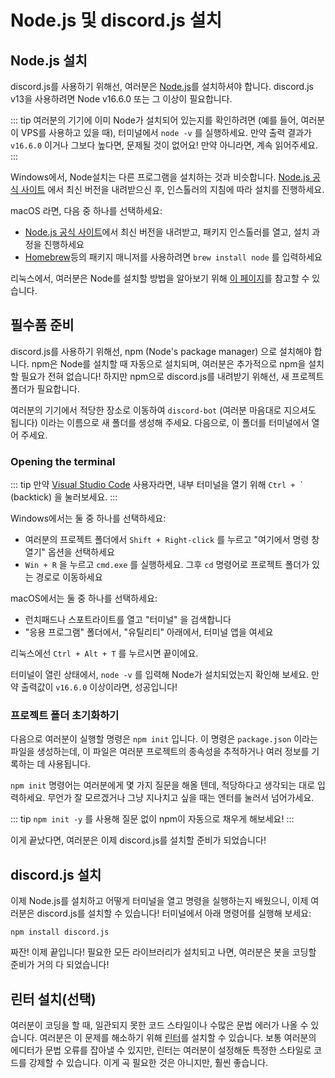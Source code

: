 # Node.js 및 discord.js 설치

## Node.js 설치

discord.js를 사용하기 위해선, 여러분은 [Node.js](https://nodejs.org/)를 설치하셔야 합니다. discord.js v13을 사용하려면 Node v16.6.0 또는 그 이상이 필요합니다.

::: tip
여러분의 기기에 이미 Node가 설치되어 있는지를 확인하려면 \(예를 들어, 여러분이 VPS를 사용하고 있을 때\), 터미널에서 `node -v` 를 실행하세요. 만약 출력 결과가 `v16.6.0` 이거나 그보다 높다면, 문제될 것이 없어요! 만약 아니라면, 계속 읽어주세요.
:::

Windows에서, Node설치는 다른 프로그램을 설치하는 것과 비슷합니다. [Node.js 공식 사이트](https://nodejs.org/) 에서 최신 버전을 내려받으신 후, 인스톨러의 지침에 따라 설치를 진행하세요.

macOS 라면, 다음 중 하나를 선택하세요:

- [Node.js 공식 사이트](https://nodejs.org/)에서 최신 버전을 내려받고, 패키지 인스톨러를 열고, 설치 과정을 진행하세요
- [Homebrew](https://brew.sh/)등의 패키지 매니저를 사용하려면 `brew install node` 를 입력하세요

리눅스에서, 여러분은 Node를 설치할 방법을 알아보기 위해 [이 페이지](https://nodejs.org/en/download/package-manager/)를 참고할 수 있습니다.

## 필수품 준비

discord.js를 사용하기 위해선, npm \(Node's package manager\) 으로 설치해야 합니다. npm은 Node를 설치할 때 자동으로 설치되며, 여러분은 추가적으로 npm을 설치할 필요가 전혀 없습니다! 하지만 npm으로 discord.js를 내려받기 위해선, 새 프로젝트 폴더가 필요합니다.

여러분의 기기에서 적당한 장소로 이동하여 `discord-bot` (여러분 마음대로 지으셔도 됩니다) 이라는 이름으로 새 폴더를 생성해 주세요. 다음으로, 이 폴더를 터미널에서 열어 주세요.

### Opening the terminal

::: tip
만약 [Visual Studio Code](https://code.visualstudio.com/) 사용자라면, 내부 터미널을 열기 위해 <code>Ctrl + `</code> (backtick) 을 눌러보세요.
:::

Windows에서는 둘 중 하나를 선택하세요:

- 여러분의 프로젝트 폴더에서 `Shift + Right-click` 를 누르고 "여기에서 명령 창 열기" 옵션을 선택하세요
- `Win + R` 을 누르고 `cmd.exe` 를 실행하세요. 그후 `cd` 명령어로 프로젝트 폴더가 있는 경로로 이동하세요

macOS에서는 둘 중 하나를 선택하세요:
- 런치패드나 스포트라이트를 열고 "터미널" 을 검색합니다
- "응용 프로그램" 폴더에서, "유틸리티" 아래에서, 터미널 앱을 여세요

리눅스에선 `Ctrl + Alt + T` 를 누르시면 끝이에요.

터미널이 열린 상태에서, `node -v` 를 입력해 Node가 설치되었는지 확인해 보세요. 만약 출력값이 `v16.6.0` 이상이라면, 성공입니다!

### 프로젝트 폴더 초기화하기

다음으로 여러분이 실행할 명령은 `npm init` 입니다. 이 명령은 `package.json` 이라는 파일을 생성하는데, 이 파일은 여러분 프로젝트의 종속성을 추적하거나 여러 정보를 기록하는 데 사용됩니다.

`npm init` 명령어는 여러분에게 몇 가지 질문을 해올 텐데, 적당하다고 생각되는 대로 입력하세요. 무언가 잘 모르겠거나 그냥 지나치고 싶을 때는 엔터를 눌러서 넘어가세요.

::: tip
`npm init -y` 를 사용해 질문 없이 npm이 자동으로 채우게 해보세요!
:::

이게 끝났다면, 여러분은 이제 discord.js를 설치할 준비가 되었습니다!

## discord.js 설치

이제 Node.js를 설치하고 어떻게 터미널을 열고 명령을 실행하는지 배웠으니, 이제 여러분은 discord.js를 설치할 수 있습니다! 터미널에서 아래 명령어를 실행해 보세요:

```sh:no-line-numbers
npm install discord.js
```

짜잔! 이제 끝입니다! 필요한 모든 라이브러리가 설치되고 나면, 여러분은 봇을 코딩할 준비가 거의 다 되었습니다!

## 린터 설치(선택)

여러분이 코딩을 할 때, 일관되지 못한 코드 스타일이나 수많은 문법 에러가 나올 수 있습니다. 여러분은 이 문제를 해소하기 위해 [린터](/preparations/setting-up-a-linter.md)를 설치할 수 있습니다. 보통 여러분의 에디터가 문법 오류를 잡아낼 수 있지만, 린터는 여러분이 설정해둔 특정한 스타일로 코드를 강제할 수 있습니다. 이게 곡 필요한 것은 아니지만, 훨씬 좋습니다.
